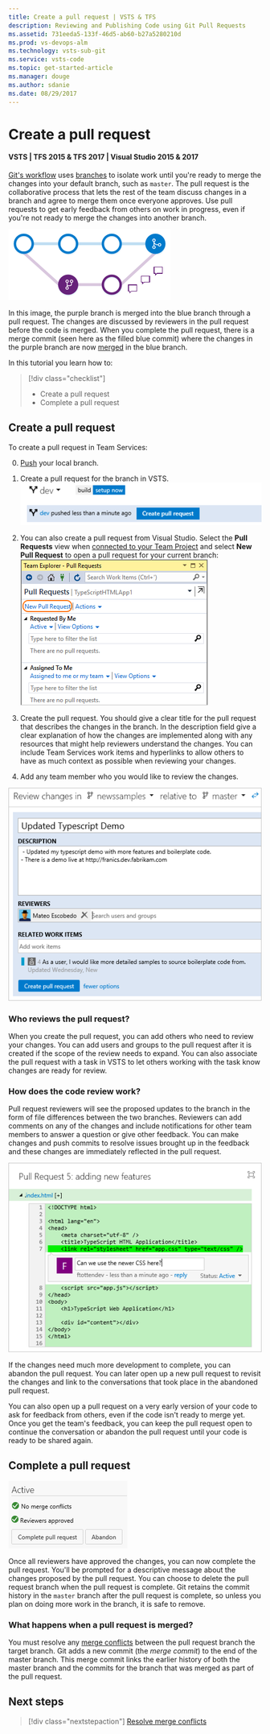 ```yaml
---
title: Create a pull request | VSTS & TFS
description: Reviewing and Publishing Code using Git Pull Requests
ms.assetid: 731eeda5-133f-46d5-ab60-b27a5280210d
ms.prod: vs-devops-alm
ms.technology: vsts-sub-git 
ms.service: vsts-code
ms.topic: get-started-article
ms.manager: douge
ms.author: sdanie
ms.date: 08/29/2017
---
```


#  Create a pull request

#### VSTS | TFS 2015 & TFS 2017 | Visual Studio 2015 & 2017

[Git's workflow](gitworkflow.md) uses [branches](branches.md) to isolate work until you're ready to merge the changes into your default branch, such as `master`. 
The pull request is the collaborative process that lets the rest of the team discuss changes in a branch and agree to merge them once everyone approves.
Use pull requests to get early feedback from others on work in progress, even if you're not ready to merge the changes into another branch.

![Merging a Git branch into its parent via a pull request](_img/merge.png)

In this image, the purple branch is merged into the blue branch through a pull request. The changes are discussed by reviewers in the pull request before the code is merged.
When you complete the pull request, there is a merge commit (seen here as the filled blue commit) where the changes in the purple branch are now [merged](merging.md) in the blue branch. 

In this tutorial you learn how to:

> [!div class="checklist"]
> * Create a pull request
> * Complete a pull request

## Create a pull request

To create a pull request in Team Services:

0. [Push](pushing.md) your local branch.
0. Create a pull request for the branch in VSTS.   
![Creating a pull request in VSTS](_img/createpullrequest.gif)   

0. You can also create a pull request from Visual Studio. Select the **Pull Requests** view when [connected to your Team Project](../../connect/connect-team-projects.md) and select **New Pull Request** to open a pull request for your
current branch:   
![Add a Pull Request from Visual Studio](_img/vs_pull_requests.png)   

0. Create the pull request. You should give a clear title for the pull request that describes the changes in the branch. In the description field give a clear explanation of 
how the changes are implemented along with any resources that might help reviewers understand the changes. 
You can include Team Services work items and hyperlinks to allow others to have as much context as possible when reviewing your changes.
0. Add any team member who you would like to review the changes. 

![Adding detail to a pull request](_img/pull-request-detail.png)

### Who reviews the pull request?

When you create the pull request, you can add others who need to review your changes. You can add users and groups to the pull request after it is created if the scope of the
review needs to expand. You can also associate the pull request with a task in VSTS to let others working with the task know changes are ready for review.

### How does the code review work?

Pull request reviewers will see the proposed updates to the branch in the form of file differences between the two branches. Reviewers can add comments on any of the changes and 
include notifications for other team members to answer a question or give other feedback. You can make changes and push commits to resolve issues brought up in the feedback and these 
changes are immediately reflected in the pull request.

![Adding comments to a Team Services Pull request](_img/pull_request_comment.png)

If the changes need much more development to complete, you can abandon the pull request. You can later open up a new pull request to
revisit the changes and link to the conversations that took place in the abandoned pull request. 

You can also open up a pull request on a very early version of your code to ask for feedback from others, even if the code isn't ready to merge yet. 
Once you get the team's feedback, you can keep the pull request open to continue the conversation or abandon the pull request until your code is ready to be shared again. 

## Complete a pull request

![Completing a pull request in VSTS](_img/completepull.gif)

Once all reviewers have approved the changes, you can now complete the pull request. You'll be prompted for a descriptive message about the changes proposed by the pull
request. You can choose to delete the pull request branch when the pull request is complete. Git retains the commit history in the `master` branch after the pull request is complete, 
so unless you plan on doing more work in the branch, it is safe to remove. 

### What happens when a pull request is merged?
You must resolve any [merge conflicts](merging.md) between the pull request branch the target branch. Git adds
a new commit (the *merge commit*) to the end of the master branch. This merge commit links the earlier history of both the master branch and the commits for the branch
that was merged as part of the pull request.

## Next steps

> [!div class="nextstepaction"]
> [Resolve merge conflicts](merging.md)